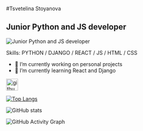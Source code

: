 #Tsvetelina Stoyanova
## Junior Python and JS developer
![Junior Python and JS developer](https://github.com/Tsveti1103)


Skills: 
PYTHON / DJANGO / REACT / JS / HTML / CSS

- 🔭 I’m currently working on personal projects 
- 🌱 I’m currently learning React and Django 

<img height="32" width="32" src="https://cdn.simpleicons.org/github/gray" alt="github" />


[![Top Langs](https://github-readme-stats.vercel.app/api/top-langs/?username=Tsveti1103)](https://github.com/anuraghazra/github-readme-stats)

![GitHub stats](https://github-readme-stats.vercel.app/api?username=Tsveti1103&show_icons=true)  

![GitHub Activity Graph](https://activity-graph.herokuapp.com/graph?username=https://github.com/Tsveti1103)  

